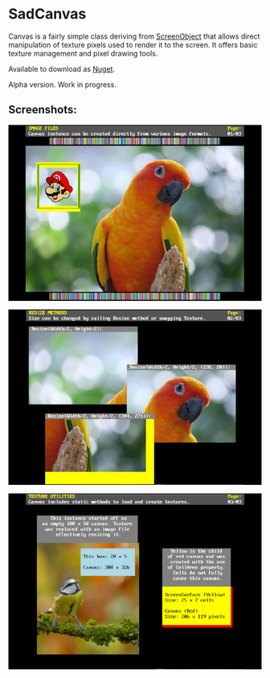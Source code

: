 # SadCanvas
Canvas is a fairly simple class deriving from 
[ScreenObject](https://github.com/Thraka/SadConsole/blob/master/SadConsole/ScreenObject.cs) 
that allows direct manipulation of texture pixels used to render it to the screen. 
It offers basic texture management and pixel drawing tools.

Available to download as [Nuget](https://www.nuget.org/packages/SadCanvas/).

Alpha version. Work in progress.

## Screenshots:

![Loading Images](https://github.com/RychuP/SadCanvas/blob/master/screenshot.png)

![Resizing](https://github.com/RychuP/SadCanvas/blob/master/screenshot_resize.png)

![Texture Utilities](https://github.com/RychuP/SadCanvas/blob/master/screenshot_texture_utilities.png)